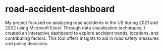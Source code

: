 # road-accident-dashboard
My project focused on analyzing road accidents in the US during 2021 and 2022 using Microsoft Excel. Through data visualization techniques, I created an interactive dashboard to explore accident trends, locations, and contributing factors. This tool offers insights to aid in road safety measures and policy decisions.
